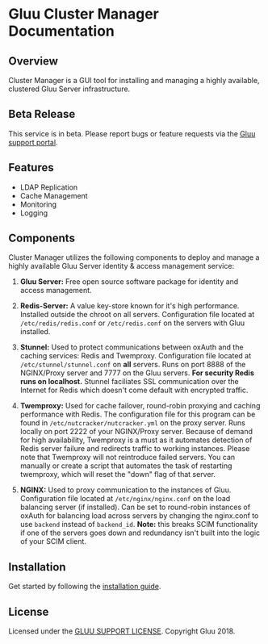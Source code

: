 # Gluu Cluster Manager Documentation
## Overview
Cluster Manager is a GUI tool for installing and managing a highly available, clustered Gluu Server infrastructure.

## Beta Release    
This service is in beta. Please report bugs or feature requests via the [Gluu support portal](https://support.gluu.org). 

## Features

- LDAP Replication
- Cache Management
- Monitoring
- Logging

## Components

Cluster Manager utilizes the following components to deploy and manage a highly available Gluu Server identity & access management service:

1. **Gluu Server:** Free open source software package for identity and access management. 

1. **Redis-Server:** A value key-store known for it's high performance. Installed outside the chroot on all servers. Configuration file located at `/etc/redis/redis.conf` or `/etc/redis.conf` on the servers with Gluu installed.

1. **Stunnel:** Used to protect communications between oxAuth and the caching services: Redis and Twemproxy. Configuration file located at `/etc/stunnel/stunnel.conf` on **all** servers. Runs on port 8888 of the NGINX/Proxy server and 7777 on the Gluu servers. **For security Redis runs on localhost.** Stunnel faciliates SSL communication over the Internet for Redis which doesn't come default with encrypted traffic.

1. **Twemproxy:** Used for cache failover, round-robin proxying and caching performance with Redis. The configuration file for this program can be found in `/etc/nutcracker/nutcracker.yml` on the proxy server. Runs locally on port 2222 of your NGINX/Proxy server. Because of demand for high availability, Twemproxy is a must as it automates detection of Redis server failure and redirects traffic to working instances. Please note that Twemproxy will not reintroduce failed servers. You can manually or create a script that automates the task of restarting twemproxy, which will reset the "down" flag of that server.

1. **NGINX:** Used to proxy communication to the instances of Gluu. Configuration file located at `/etc/nginx/nginx.conf` on the load balancing server (if installed). Can be set to round-robin instances of oxAuth for balancing load across servers by changing the nginx.conf to use `backend` instead of `backend_id`. **Note:** this breaks SCIM functionality if one of the servers goes down and redundancy isn't built into the logic of your SCIM client.

## Installation
Get started by following the [installation guide](./installation/index.md). 

## License
Licensed under the [GLUU SUPPORT LICENSE](https://github.com/GluuFederation/cluster-mgr/blob/master/LICENSE). Copyright Gluu 2018.




